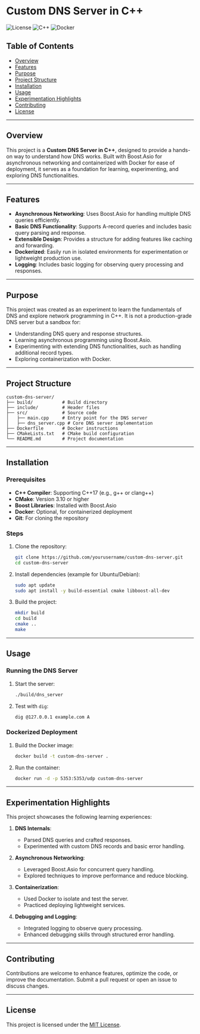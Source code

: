 # Custom DNS Server in C++

![License](https://img.shields.io/badge/license-MIT-blue.svg)
![C++](https://img.shields.io/badge/language-C++-blue.svg)
![Docker](https://img.shields.io/badge/docker-supported-blue.svg)

## Table of Contents

- [Overview](#overview)
- [Features](#features)
- [Purpose](#purpose)
- [Project Structure](#project-structure)
- [Installation](#installation)
- [Usage](#usage)
- [Experimentation Highlights](#experimentation-highlights)
- [Contributing](#contributing)
- [License](#license)

---

## Overview

This project is a **Custom DNS Server in C++**, designed to provide a hands-on way to understand how DNS works. Built with Boost.Asio for asynchronous networking and containerized with Docker for ease of deployment, it serves as a foundation for learning, experimenting, and exploring DNS functionalities.

---

## Features

- **Asynchronous Networking**: Uses Boost.Asio for handling multiple DNS queries efficiently.
- **Basic DNS Functionality**: Supports A-record queries and includes basic query parsing and response.
- **Extensible Design**: Provides a structure for adding features like caching and forwarding.
- **Dockerized**: Easily run in isolated environments for experimentation or lightweight production use.
- **Logging**: Includes basic logging for observing query processing and responses.

---

## Purpose

This project was created as an experiment to learn the fundamentals of DNS and explore network programming in C++. It is not a production-grade DNS server but a sandbox for:

- Understanding DNS query and response structures.
- Learning asynchronous programming using Boost.Asio.
- Experimenting with extending DNS functionalities, such as handling additional record types.
- Exploring containerization with Docker.

---

## Project Structure

```
custom-dns-server/
├── build/           # Build directory
├── include/         # Header files
├── src/             # Source code
│   ├── main.cpp     # Entry point for the DNS server
│   ├── dns_server.cpp # Core DNS server implementation
├── Dockerfile       # Docker instructions
├── CMakeLists.txt   # CMake build configuration
└── README.md        # Project documentation
```

---

## Installation

### Prerequisites

- **C++ Compiler**: Supporting C++17 (e.g., g++ or clang++)
- **CMake**: Version 3.10 or higher
- **Boost Libraries**: Installed with Boost.Asio
- **Docker**: Optional, for containerized deployment
- **Git**: For cloning the repository

### Steps

1. Clone the repository:

    ```bash
    git clone https://github.com/yourusername/custom-dns-server.git
    cd custom-dns-server
    ```

2. Install dependencies (example for Ubuntu/Debian):

    ```bash
    sudo apt update
    sudo apt install -y build-essential cmake libboost-all-dev
    ```

3. Build the project:

    ```bash
    mkdir build
    cd build
    cmake ..
    make
    ```

---

## Usage

### Running the DNS Server

1. Start the server:

    ```bash
    ./build/dns_server
    ```

2. Test with `dig`:

    ```bash
    dig @127.0.0.1 example.com A
    ```

### Dockerized Deployment

1. Build the Docker image:

    ```bash
    docker build -t custom-dns-server .
    ```

2. Run the container:

    ```bash
    docker run -d -p 5353:5353/udp custom-dns-server
    ```

---

## Experimentation Highlights

This project showcases the following learning experiences:

1. **DNS Internals**:
   - Parsed DNS queries and crafted responses.
   - Experimented with custom DNS records and basic error handling.

2. **Asynchronous Networking**:
   - Leveraged Boost.Asio for concurrent query handling.
   - Explored techniques to improve performance and reduce blocking.

3. **Containerization**:
   - Used Docker to isolate and test the server.
   - Practiced deploying lightweight services.

4. **Debugging and Logging**:
   - Integrated logging to observe query processing.
   - Enhanced debugging skills through structured error handling.

---

## Contributing

Contributions are welcome to enhance features, optimize the code, or improve the documentation. Submit a pull request or open an issue to discuss changes.

---

## License

This project is licensed under the [MIT License](LICENSE).

